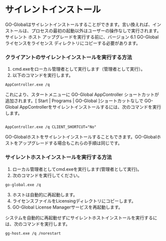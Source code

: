 # サイレントインストール

GO-Globalはサイレントインストールすることができます。言い換えれば、インストールは、プロセスの最初の起動以外はユーザーの操作なしで実行されます。サイレント ホスト アップグレードを実行する前に、バージョン 6.1 GO-Global ライセンスをライセンス ディレクトリにコピーする必要があります。

### クライアントのサイレントインストールを実行する方法

1. cmd.exeをローカル管理者として実行します（管理者として実行）。
2. 以下のコマンドを実行します。

```
AppController.exe /q
```

これにより、スタートメニューに GO-Global AppController ショートカットが追加されます。[ Start | Programs | GO-Global ]ショートカットなしで GO-Global AppControllerをサイレントインストールするには、次のコマンドを実行します。

```

AppController.exe /q CLIENT_SHORTCUT="No"

```


GO-Globalホストをサイレントインストールすることもできます。GO-Globalホストをアップグレードする場合もこれらの手順は同じです。

### サイレントホストインストールを実行する方法

1. ローカル管理者としてcmd.exeを実行します(管理者として実行)。
2. 次のコマンドを実行してください。

```
go-global.exe /q
```
3. ホストは自動的に再起動します。
4. ライセンスファイルをLicensingディレクトリにコピーします。
5. GO-Global License Managerサービスを再起動します。

システムを自動的に再起動せずにサイレントホストインストールを実行するには、次のコマンドを実行します。

```
gg-host.exe /q /norestart
```